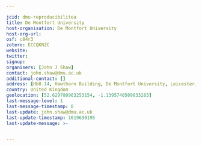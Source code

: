 ```yaml
---

jcid: dmu-reproducibilitea
title: De Montfort University
host-organisation: De Montfort University
host-org-url: 
osf: c84r3
zotero: ECCQKNZC
website: 
twitter: 
signup: 
organisers: [John J Shaw]
contact: john.shaw@dmu.ac.uk
additional-contact: []
address: [Hb0.14, Hawthorn Building, De Montfort University, Leicester, LE2 7GZ]
country: United Kingdom
geolocation: [52.629780963253154, -1.1395740509033203]
last-message-level: 1
last-message-timestamp: 0
last-update: john.shaw@dmu.ac.uk
last-update-timestamp: 1619690195
last-update-message: >-
  

---
```



